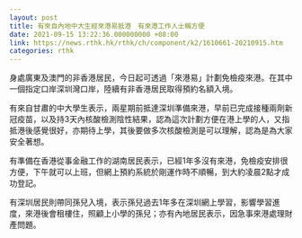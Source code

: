```yaml
---
layout: post
title: 有來自內地中大生經來港易抵港　有來港工作人士稱方便
date: 2021-09-15 13:22:36.000000000 +08:00
link: https://news.rthk.hk/rthk/ch/component/k2/1610661-20210915.htm
categories: rthk
---
```


身處廣東及澳門的非香港居民，今日起可透過「來港易」計劃免檢疫來港。在其中一個指定口岸深圳灣口岸，陸續有非香港居民取得預約名額入境。

有來自甘肅的中大學生表示，兩星期前抵達深圳準備來港，早前已完成接種兩劑新冠疫苗，以及持3天內核酸檢測陰性結果，認為這次計劃方便在港上學的人，又指抵港後感覺很好，亦期待上學，其後要做多次核酸檢測是可以理解，認為是為大家安全著想。

有準備在香港從事金融工作的湖南居民表示，已經1年多沒有來港，免檢疫安排很方便，下午就可以上班，但網上預約系統於剛運作時不順暢，到大約凌晨2點才成功登記。

有深圳居民則帶同孫兒入境，表示孫兒過去1年多在深圳網上學習，影響學習進度，來港後會租樓住，照顧上小學的孫兒；亦有內地居民表示，因急事來港處理財產問題。
